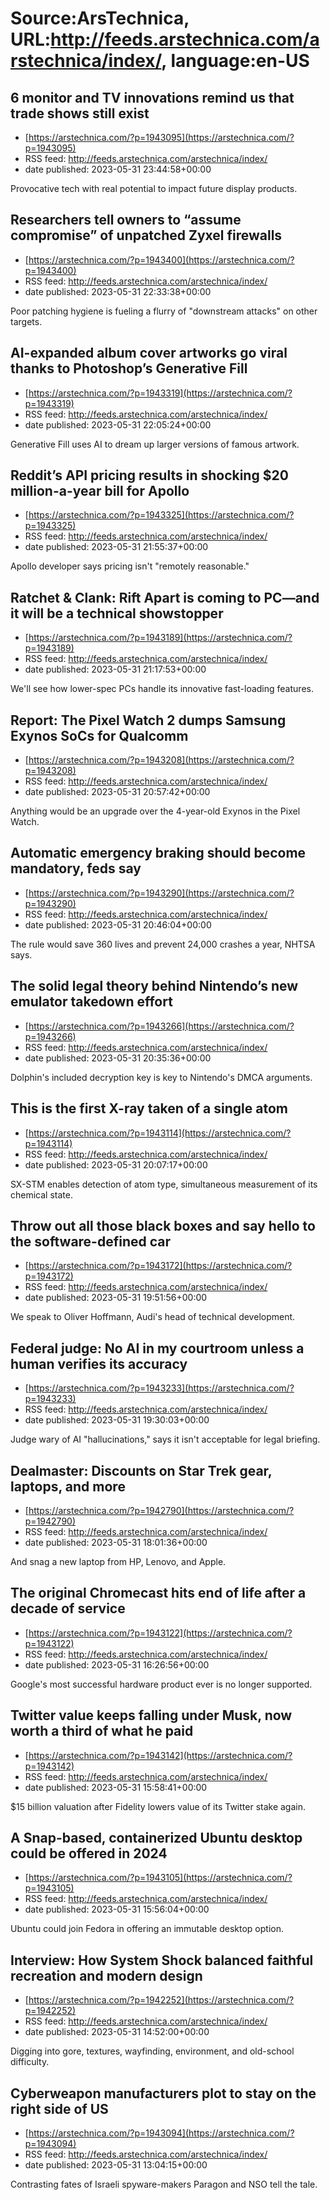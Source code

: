 # Source:ArsTechnica, URL:http://feeds.arstechnica.com/arstechnica/index/, language:en-US

## 6 monitor and TV innovations remind us that trade shows still exist
 - [https://arstechnica.com/?p=1943095](https://arstechnica.com/?p=1943095)
 - RSS feed: http://feeds.arstechnica.com/arstechnica/index/
 - date published: 2023-05-31 23:44:58+00:00

Provocative tech with real potential to impact future display products.

## Researchers tell owners to “assume compromise” of unpatched Zyxel firewalls
 - [https://arstechnica.com/?p=1943400](https://arstechnica.com/?p=1943400)
 - RSS feed: http://feeds.arstechnica.com/arstechnica/index/
 - date published: 2023-05-31 22:33:38+00:00

Poor patching hygiene is fueling a flurry of "downstream attacks" on other targets.

## AI-expanded album cover artworks go viral thanks to Photoshop’s Generative Fill
 - [https://arstechnica.com/?p=1943319](https://arstechnica.com/?p=1943319)
 - RSS feed: http://feeds.arstechnica.com/arstechnica/index/
 - date published: 2023-05-31 22:05:24+00:00

Generative Fill uses AI to dream up larger versions of famous artwork.

## Reddit’s API pricing results in shocking $20 million-a-year bill for Apollo
 - [https://arstechnica.com/?p=1943325](https://arstechnica.com/?p=1943325)
 - RSS feed: http://feeds.arstechnica.com/arstechnica/index/
 - date published: 2023-05-31 21:55:37+00:00

Apollo developer says pricing isn't "remotely reasonable."

## Ratchet & Clank: Rift Apart is coming to PC—and it will be a technical showstopper
 - [https://arstechnica.com/?p=1943189](https://arstechnica.com/?p=1943189)
 - RSS feed: http://feeds.arstechnica.com/arstechnica/index/
 - date published: 2023-05-31 21:17:53+00:00

We'll see how lower-spec PCs handle its innovative fast-loading features.

## Report: The Pixel Watch 2 dumps Samsung Exynos SoCs for Qualcomm
 - [https://arstechnica.com/?p=1943208](https://arstechnica.com/?p=1943208)
 - RSS feed: http://feeds.arstechnica.com/arstechnica/index/
 - date published: 2023-05-31 20:57:42+00:00

Anything would be an upgrade over the 4-year-old Exynos in the Pixel Watch.

## Automatic emergency braking should become mandatory, feds say
 - [https://arstechnica.com/?p=1943290](https://arstechnica.com/?p=1943290)
 - RSS feed: http://feeds.arstechnica.com/arstechnica/index/
 - date published: 2023-05-31 20:46:04+00:00

The rule would save 360 lives and prevent 24,000 crashes a year, NHTSA says.

## The solid legal theory behind Nintendo’s new emulator takedown effort
 - [https://arstechnica.com/?p=1943266](https://arstechnica.com/?p=1943266)
 - RSS feed: http://feeds.arstechnica.com/arstechnica/index/
 - date published: 2023-05-31 20:35:36+00:00

Dolphin's included decryption key is key to Nintendo's DMCA arguments.

## This is the first X-ray taken of a single atom
 - [https://arstechnica.com/?p=1943114](https://arstechnica.com/?p=1943114)
 - RSS feed: http://feeds.arstechnica.com/arstechnica/index/
 - date published: 2023-05-31 20:07:17+00:00

SX-STM enables detection of atom type, simultaneous measurement of its chemical state.

## Throw out all those black boxes and say hello to the software-defined car
 - [https://arstechnica.com/?p=1943172](https://arstechnica.com/?p=1943172)
 - RSS feed: http://feeds.arstechnica.com/arstechnica/index/
 - date published: 2023-05-31 19:51:56+00:00

We speak to Oliver Hoffmann, Audi's head of technical development.

## Federal judge: No AI in my courtroom unless a human verifies its accuracy
 - [https://arstechnica.com/?p=1943233](https://arstechnica.com/?p=1943233)
 - RSS feed: http://feeds.arstechnica.com/arstechnica/index/
 - date published: 2023-05-31 19:30:03+00:00

Judge wary of AI "hallucinations," says it isn't acceptable for legal briefing.

## Dealmaster: Discounts on Star Trek gear, laptops, and more
 - [https://arstechnica.com/?p=1942790](https://arstechnica.com/?p=1942790)
 - RSS feed: http://feeds.arstechnica.com/arstechnica/index/
 - date published: 2023-05-31 18:01:36+00:00

And snag a new laptop from HP, Lenovo, and Apple.

## The original Chromecast hits end of life after a decade of service
 - [https://arstechnica.com/?p=1943122](https://arstechnica.com/?p=1943122)
 - RSS feed: http://feeds.arstechnica.com/arstechnica/index/
 - date published: 2023-05-31 16:26:56+00:00

Google's most successful hardware product ever is no longer supported.

## Twitter value keeps falling under Musk, now worth a third of what he paid
 - [https://arstechnica.com/?p=1943142](https://arstechnica.com/?p=1943142)
 - RSS feed: http://feeds.arstechnica.com/arstechnica/index/
 - date published: 2023-05-31 15:58:41+00:00

$15 billion valuation after Fidelity lowers value of its Twitter stake again.

## A Snap-based, containerized Ubuntu desktop could be offered in 2024
 - [https://arstechnica.com/?p=1943105](https://arstechnica.com/?p=1943105)
 - RSS feed: http://feeds.arstechnica.com/arstechnica/index/
 - date published: 2023-05-31 15:56:04+00:00

Ubuntu could join Fedora in offering an immutable desktop option.

## Interview: How System Shock balanced faithful recreation and modern design
 - [https://arstechnica.com/?p=1942252](https://arstechnica.com/?p=1942252)
 - RSS feed: http://feeds.arstechnica.com/arstechnica/index/
 - date published: 2023-05-31 14:52:00+00:00

Digging into gore, textures, wayfinding, environment, and old-school difficulty.

## Cyberweapon manufacturers plot to stay on the right side of US
 - [https://arstechnica.com/?p=1943094](https://arstechnica.com/?p=1943094)
 - RSS feed: http://feeds.arstechnica.com/arstechnica/index/
 - date published: 2023-05-31 13:04:15+00:00

Contrasting fates of Israeli spyware-makers Paragon and NSO tell the tale.

